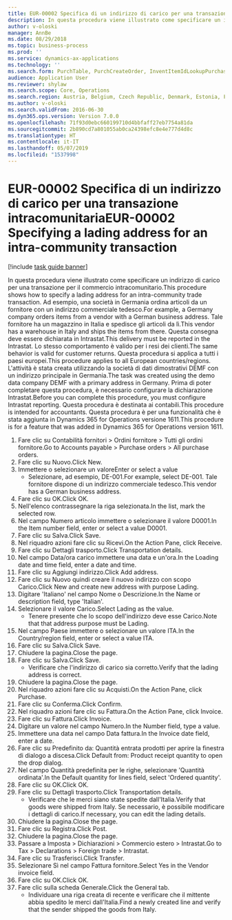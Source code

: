 ```yaml
---
title: EUR-00002 Specifica di un indirizzo di carico per una transazione intracomunitaria
description: In questa procedura viene illustrato come specificare un indirizzo di carico per una transazione per il commercio intracomunitario.
author: v-oloski
manager: AnnBe
ms.date: 08/29/2018
ms.topic: business-process
ms.prod: ''
ms.service: dynamics-ax-applications
ms.technology: ''
ms.search.form: PurchTable, PurchCreateOrder, InventItemIdLookupPurchase, TransportationDocument, LogisticsPostalAddress, SysLookupMultiSelectGrid,  VendEditInvoice, VendEditInvoiceDefaultQuantityForLinesDropDialog, Intrastat, SysQueryForm
audience: Application User
ms.reviewer: shylaw
ms.search.scope: Core, Operations
ms.search.region: Austria, Belgium, Czech Republic, Denmark, Estonia, Finland, France, Germany, Hungary, Ireland, Italy, Latvia, Lithuania, Netherlands, Poland, Spain, Sweden, United Kingdom
ms.author: v-oloski
ms.search.validFrom: 2016-06-30
ms.dyn365.ops.version: Version 7.0.0
ms.openlocfilehash: 71f93d0ebc660199710d4bbfaff27eb7754a81da
ms.sourcegitcommit: 2b890cd7a801055ab0ca24398efc8e4e777d4d8c
ms.translationtype: HT
ms.contentlocale: it-IT
ms.lasthandoff: 05/07/2019
ms.locfileid: "1537998"
---
```

# <a name="eur-00002-specifying-a-lading-address-for-an-intra-community-transaction"></a><span data-ttu-id="97d6a-103">EUR-00002 Specifica di un indirizzo di carico per una transazione intracomunitaria</span><span class="sxs-lookup"><span data-stu-id="97d6a-103">EUR-00002 Specifying a lading address for an intra-community transaction</span></span>

[!include [task guide banner](../../includes/task-guide-banner.md)]

<span data-ttu-id="97d6a-104">In questa procedura viene illustrato come specificare un indirizzo di carico per una transazione per il commercio intracomunitario.</span><span class="sxs-lookup"><span data-stu-id="97d6a-104">This procedure shows how to specify a lading address for an intra-community trade transaction.</span></span> <span data-ttu-id="97d6a-105">Ad esempio, una società in Germania ordina articoli da un fornitore con un indirizzo commerciale tedesco.</span><span class="sxs-lookup"><span data-stu-id="97d6a-105">For example, a Germany company orders items from a vendor with a German business address.</span></span> <span data-ttu-id="97d6a-106">Tale fornitore ha un magazzino in Italia e spedisce gli articoli da lì.</span><span class="sxs-lookup"><span data-stu-id="97d6a-106">This vendor has a warehouse in Italy and ships the items from there.</span></span> <span data-ttu-id="97d6a-107">Questa consegna deve essere dichiarata in Intrastat.</span><span class="sxs-lookup"><span data-stu-id="97d6a-107">This delivery must be reported in the Intrastat.</span></span> <span data-ttu-id="97d6a-108">Lo stesso comportamento è valido per i resi dei clienti.</span><span class="sxs-lookup"><span data-stu-id="97d6a-108">The same behavior is valid for customer returns.</span></span>
<span data-ttu-id="97d6a-109">Questa procedura si applica a tutti i paesi europei.</span><span class="sxs-lookup"><span data-stu-id="97d6a-109">This procedure applies to all European countries/regions.</span></span> <span data-ttu-id="97d6a-110">L'attività è stata creata utilizzando la società di dati dimostrativi DEMF con un indirizzo principale in Germania.</span><span class="sxs-lookup"><span data-stu-id="97d6a-110">The task was created using the demo data company DEMF with a primary address in Germany.</span></span> <span data-ttu-id="97d6a-111">Prima di poter completare questa procedura, è necessario configurare la dichiarazione Intrastat.</span><span class="sxs-lookup"><span data-stu-id="97d6a-111">Before you can complete this procedure, you must configure Intrastat reporting.</span></span> <span data-ttu-id="97d6a-112">Questa procedura è destinata ai contabili.</span><span class="sxs-lookup"><span data-stu-id="97d6a-112">This procedure is intended for accountants.</span></span> <span data-ttu-id="97d6a-113">Questa procedura è per una funzionalità che è stata aggiunta in Dynamics 365 for Operations versione 1611.</span><span class="sxs-lookup"><span data-stu-id="97d6a-113">This procedure is for a feature that was added in Dynamics 365 for Operations version 1611.</span></span>

1. <span data-ttu-id="97d6a-114">Fare clic su Contabilità fornitori > Ordini fornitore > Tutti gli ordini fornitore.</span><span class="sxs-lookup"><span data-stu-id="97d6a-114">Go to Accounts payable > Purchase orders > All purchase orders.</span></span>
2. <span data-ttu-id="97d6a-115">Fare clic su Nuovo.</span><span class="sxs-lookup"><span data-stu-id="97d6a-115">Click New.</span></span>
3. <span data-ttu-id="97d6a-116">Immettere o selezionare un valore</span><span class="sxs-lookup"><span data-stu-id="97d6a-116">Enter or select a value</span></span>
    * <span data-ttu-id="97d6a-117">Selezionare, ad esempio, DE-001.</span><span class="sxs-lookup"><span data-stu-id="97d6a-117">For example, select DE-001.</span></span> <span data-ttu-id="97d6a-118">Tale fornitore dispone di un indirizzo commerciale tedesco.</span><span class="sxs-lookup"><span data-stu-id="97d6a-118">This vendor has a German business address.</span></span>  
4. <span data-ttu-id="97d6a-119">Fare clic su OK.</span><span class="sxs-lookup"><span data-stu-id="97d6a-119">Click OK.</span></span>
5. <span data-ttu-id="97d6a-120">Nell'elenco contrassegnare la riga selezionata.</span><span class="sxs-lookup"><span data-stu-id="97d6a-120">In the list, mark the selected row.</span></span>
6. <span data-ttu-id="97d6a-121">Nel campo Numero articolo immettere o selezionare il valore D0001.</span><span class="sxs-lookup"><span data-stu-id="97d6a-121">In the Item number field, enter or select a value D0001.</span></span>
7. <span data-ttu-id="97d6a-122">Fare clic su Salva.</span><span class="sxs-lookup"><span data-stu-id="97d6a-122">Click Save.</span></span>
8. <span data-ttu-id="97d6a-123">Nel riquadro azioni fare clic su Ricevi.</span><span class="sxs-lookup"><span data-stu-id="97d6a-123">On the Action Pane, click Receive.</span></span>
9. <span data-ttu-id="97d6a-124">Fare clic su Dettagli trasporto.</span><span class="sxs-lookup"><span data-stu-id="97d6a-124">Click Transportation details.</span></span>
10. <span data-ttu-id="97d6a-125">Nel campo Data/ora carico immettere una data e un'ora.</span><span class="sxs-lookup"><span data-stu-id="97d6a-125">In the Loading date and time field, enter a date and time.</span></span>
11. <span data-ttu-id="97d6a-126">Fare clic su Aggiungi indirizzo.</span><span class="sxs-lookup"><span data-stu-id="97d6a-126">Click Add address.</span></span>
12. <span data-ttu-id="97d6a-127">Fare clic su Nuovo quindi creare il nuovo indirizzo con scopo Carico.</span><span class="sxs-lookup"><span data-stu-id="97d6a-127">Click New and create new address with purpose Lading.</span></span>
13. <span data-ttu-id="97d6a-128">Digitare 'Italiano' nel campo Nome o Descrizione.</span><span class="sxs-lookup"><span data-stu-id="97d6a-128">In the Name or description field, type 'Italian'.</span></span>
14. <span data-ttu-id="97d6a-129">Selezionare il valore Carico.</span><span class="sxs-lookup"><span data-stu-id="97d6a-129">Select Lading as the value.</span></span>
    * <span data-ttu-id="97d6a-130">Tenere presente che lo scopo dell'indirizzo deve esse Carico.</span><span class="sxs-lookup"><span data-stu-id="97d6a-130">Note that that address purpose must be Lading.</span></span>  
15. <span data-ttu-id="97d6a-131">Nel campo Paese immettere o selezionare un valore ITA.</span><span class="sxs-lookup"><span data-stu-id="97d6a-131">In the Country/region field, enter or select a value ITA.</span></span>
16. <span data-ttu-id="97d6a-132">Fare clic su Salva.</span><span class="sxs-lookup"><span data-stu-id="97d6a-132">Click Save.</span></span>
17. <span data-ttu-id="97d6a-133">Chiudere la pagina.</span><span class="sxs-lookup"><span data-stu-id="97d6a-133">Close the page.</span></span>
18. <span data-ttu-id="97d6a-134">Fare clic su Salva.</span><span class="sxs-lookup"><span data-stu-id="97d6a-134">Click Save.</span></span>
    * <span data-ttu-id="97d6a-135">Verificare che l'indirizzo di carico sia corretto.</span><span class="sxs-lookup"><span data-stu-id="97d6a-135">Verify that the lading address is correct.</span></span>  
19. <span data-ttu-id="97d6a-136">Chiudere la pagina.</span><span class="sxs-lookup"><span data-stu-id="97d6a-136">Close the page.</span></span>
20. <span data-ttu-id="97d6a-137">Nel riquadro azioni fare clic su Acquisti.</span><span class="sxs-lookup"><span data-stu-id="97d6a-137">On the Action Pane, click Purchase.</span></span>
21. <span data-ttu-id="97d6a-138">Fare clic su Conferma.</span><span class="sxs-lookup"><span data-stu-id="97d6a-138">Click Confirm.</span></span>
22. <span data-ttu-id="97d6a-139">Nel riquadro azioni fare clic su Fattura.</span><span class="sxs-lookup"><span data-stu-id="97d6a-139">On the Action Pane, click Invoice.</span></span>
23. <span data-ttu-id="97d6a-140">Fare clic su Fattura.</span><span class="sxs-lookup"><span data-stu-id="97d6a-140">Click Invoice.</span></span>
24. <span data-ttu-id="97d6a-141">Digitare un valore nel campo Numero.</span><span class="sxs-lookup"><span data-stu-id="97d6a-141">In the Number field, type a value.</span></span>
25. <span data-ttu-id="97d6a-142">Immettere una data nel campo Data fattura.</span><span class="sxs-lookup"><span data-stu-id="97d6a-142">In the Invoice date field, enter a date.</span></span>
26. <span data-ttu-id="97d6a-143">Fare clic su Predefinito da: Quantità entrata prodotti per aprire la finestra di dialogo a discesa.</span><span class="sxs-lookup"><span data-stu-id="97d6a-143">Click Default from: Product receipt quantity to open the drop dialog.</span></span>
27. <span data-ttu-id="97d6a-144">Nel campo Quantità predefinita per le righe, selezionare 'Quantità ordinata'.</span><span class="sxs-lookup"><span data-stu-id="97d6a-144">In the Default quantity for lines field, select 'Ordered quantity'.</span></span>
28. <span data-ttu-id="97d6a-145">Fare clic su OK.</span><span class="sxs-lookup"><span data-stu-id="97d6a-145">Click OK.</span></span>
29. <span data-ttu-id="97d6a-146">Fare clic su Dettagli trasporto.</span><span class="sxs-lookup"><span data-stu-id="97d6a-146">Click Transportation details.</span></span>
    * <span data-ttu-id="97d6a-147">Verificare che le merci siano state spedite dall'Italia.</span><span class="sxs-lookup"><span data-stu-id="97d6a-147">Verify that goods were shipped from Italy.</span></span> <span data-ttu-id="97d6a-148">Se necessario, è possibile modificare i dettagli di carico.</span><span class="sxs-lookup"><span data-stu-id="97d6a-148">If necessary, you can edit the lading details.</span></span>  
30. <span data-ttu-id="97d6a-149">Chiudere la pagina.</span><span class="sxs-lookup"><span data-stu-id="97d6a-149">Close the page.</span></span>
31. <span data-ttu-id="97d6a-150">Fare clic su Registra.</span><span class="sxs-lookup"><span data-stu-id="97d6a-150">Click Post.</span></span>
32. <span data-ttu-id="97d6a-151">Chiudere la pagina.</span><span class="sxs-lookup"><span data-stu-id="97d6a-151">Close the page.</span></span>
33. <span data-ttu-id="97d6a-152">Passare a Imposta > Dichiarazioni > Commercio estero > Intrastat.</span><span class="sxs-lookup"><span data-stu-id="97d6a-152">Go to Tax > Declarations > Foreign trade > Intrastat.</span></span>
34. <span data-ttu-id="97d6a-153">Fare clic su Trasferisci.</span><span class="sxs-lookup"><span data-stu-id="97d6a-153">Click Transfer.</span></span>
35. <span data-ttu-id="97d6a-154">Selezionare Sì nel campo Fattura fornitore.</span><span class="sxs-lookup"><span data-stu-id="97d6a-154">Select Yes in the Vendor invoice field.</span></span>
36. <span data-ttu-id="97d6a-155">Fare clic su OK.</span><span class="sxs-lookup"><span data-stu-id="97d6a-155">Click OK.</span></span>
37. <span data-ttu-id="97d6a-156">Fare clic sulla scheda Generale.</span><span class="sxs-lookup"><span data-stu-id="97d6a-156">Click the General tab.</span></span>
    * <span data-ttu-id="97d6a-157">Individuare una riga creata di recente e verificare che il mittente abbia spedito le merci dall'Italia.</span><span class="sxs-lookup"><span data-stu-id="97d6a-157">Find a newly created line and verify that the sender shipped the goods from Italy.</span></span>  

